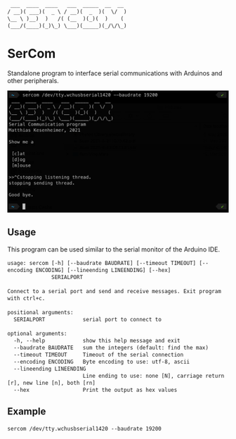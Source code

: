 ```
 ___  ____  ____   ___  _____  __  __ 
/ __)( ___)(  _ \ / __)(  _  )(  \/  )
\__ \ )__)  )   /( (__  )(_)(  )    ( 
(___/(____)(_)\_) \___)(_____)(_/\/\_)
```

# SerCom
Standalone program to interface serial communications with Arduinos and other peripherals.

![Screenshot](https://raw.githubusercontent.com/MKesenheimer/SerCom/main/Screenshot.png)

## Usage
This program can be used similar to the serial monitor of the Arduino IDE.

```
usage: sercom [-h] [--baudrate BAUDRATE] [--timeout TIMEOUT] [--encoding ENCODING] [--lineending LINEENDING] [--hex]
              SERIALPORT

Connect to a serial port and send and receive messages. Exit program with ctrl+c.

positional arguments:
  SERIALPORT            serial port to connect to

optional arguments:
  -h, --help            show this help message and exit
  --baudrate BAUDRATE   sum the integers (default: find the max)
  --timeout TIMEOUT     Timeout of the serial connection
  --encoding ENCODING   Byte encoding to use: utf-8, ascii
  --lineending LINEENDING
                        Line ending to use: none [N], carriage return [r], new line [n], both [rn]
  --hex                 Print the output as hex values
```

## Example
```
sercom /dev/tty.wchusbserial1420 --baudrate 19200
```

